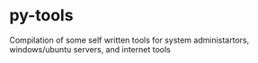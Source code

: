 # py-tools
Compilation of some self written tools for system administartors, windows/ubuntu servers, and internet tools
